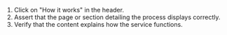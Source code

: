 1. Click on "How it works" in the header.
2. Assert that the page or section detailing the process displays correctly.
3. Verify that the content explains how the service functions.